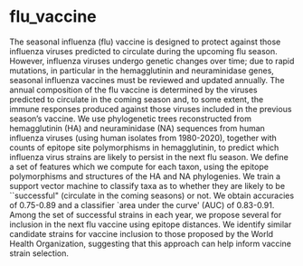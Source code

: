 # flu_vaccine

The seasonal influenza (flu) vaccine is designed to protect against those influenza viruses predicted to circulate during the upcoming flu season. However, influenza viruses undergo genetic changes over time; due to rapid mutations, in particular in the hemagglutinin and neuraminidase genes, seasonal influenza vaccines must be reviewed and updated annually. The annual composition of the flu vaccine is determined by the viruses predicted to circulate in the coming season and, to some extent, the immune responses produced against those viruses included in the previous season’s vaccine. We use phylogenetic trees reconstructed from hemagglutinin (HA) and neuraminidase (NA) sequences from human influenza viruses (using human isolates from 1980-2020), together with counts of epitope site polymorphisms in hemagglutinin, to predict which influenza virus strains are likely to persist in the next flu season. We define a set of features which we compute for each taxon, using the epitope polymorphisms and structures of the HA and NA phylogenies.  We train a support vector machine to classify taxa as to whether they are likely to be ``successful" (circulate in the coming seasons) or not. We obtain accuracies of 0.75-0.89 and a classifier `area under the curve' (AUC) of 0.83-0.91. Among the set of successful strains in each year, we propose several for inclusion in the next flu vaccine using epitope distances. We identify similar candidate strains for vaccine inclusion to those proposed by the World Health Organization, suggesting that this approach can help inform vaccine strain selection.
